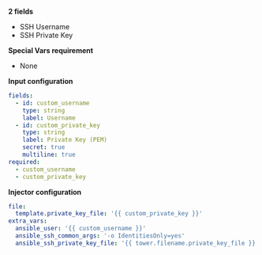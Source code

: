 **2 fields**
- SSH Username
- SSH Private Key

**Special Vars requirement**
- None

**Input configuration**
```yaml
fields:
  - id: custom_username
    type: string
    label: Username
  - id: custom_private_key
    type: string
    label: Private Key (PEM)
    secret: true
    multiline: true
required:
  - custom_username
  - custom_private_key

```

**Injector configuration**

```yaml
file:
  template.private_key_file: '{{ custom_private_key }}'
extra_vars:
  ansible_user: '{{ custom_username }}'
  ansible_ssh_common_args: '-o IdentitiesOnly=yes'
  ansible_ssh_private_key_file: '{{ tower.filename.private_key_file }}'

```

